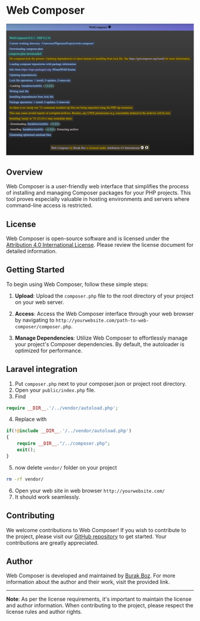 # Web Composer

![Web Composer Screenshot](https://raw.githubusercontent.com/BurakBoz/web-composer/main/screenshot.png)

## Overview

Web Composer is a user-friendly web interface that simplifies the process of installing and managing Composer packages for your PHP projects. This tool proves especially valuable in hosting environments and servers where command-line access is restricted.

## License

Web Composer is open-source software and is licensed under the [Attribution 4.0 International License](http://creativecommons.org/licenses/by/4.0/). Please review the license document for detailed information.

## Getting Started

To begin using Web Composer, follow these simple steps:

1. **Upload**: Upload the `composer.php` file to the root directory of your project on your web server.

2. **Access**: Access the Web Composer interface through your web browser by navigating to `http://yourwebsite.com/path-to-web-composer/composer.php`.

3. **Manage Dependencies**: Utilize Web Composer to effortlessly manage your project's Composer dependencies. By default,  the autoloader is optimized for performance.

## Laravel integration
1. Put `composer.php` next to your composer.json or project root directory.
2. Open your `public/index.php` file.
3. Find
```php
require __DIR__.'/../vendor/autoload.php';
```
4. Replace with
```php
if(!@include __DIR__.'/../vendor/autoload.php')
{
    require __DIR__."/../composer.php";
    exit();
}
```
5. now delete `vendor/` folder on your project
```bash
rm -rf vendor/
```
6. Open your web site in web browser `http://yourwebsite.com/`
7. It should work seamlessly.

## Contributing

We welcome contributions to Web Composer! If you wish to contribute to the project, please visit our [GitHub repository](https://github.com/BurakBoz/web-composer) to get started. Your contributions are greatly appreciated.

## Author

Web Composer is developed and maintained by [Burak Boz](https://www.burakboz.net). For more information about the author and their work, visit the provided link.

---

**Note**: As per the license requirements, it's important to maintain the license and author information. When contributing to the project, please respect the license rules and author rights.
